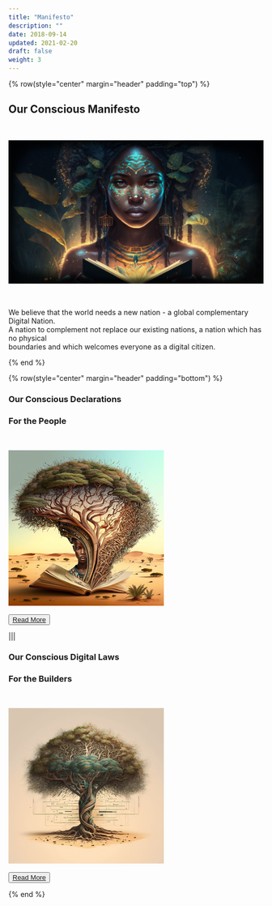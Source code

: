 ```yaml
---
title: "Manifesto"
description: ""
date: 2018-09-14
updated: 2021-02-20
draft: false
weight: 3
---
```


<div class="container mx-auto">

<!-- section 1 (co-found) -->

{% row(style="center" margin="header" padding="top") %}

## Our Conscious Manifesto

<br>

![Image](img/manifesto2.png#xl#mx-auto)

<br>

We believe that the world needs a new nation - a global complementary Digital Nation.
<br>
A nation to complement not replace our existing nations, a nation which has no physical<br> boundaries and which welcomes everyone as a digital citizen.

{% end %}

<!-- section 2 (co-found) -->

{% row(style="center" margin="header" padding="bottom") %}

### Our Conscious Declarations

###  **For the People**

<br>

![Image](img/declaration.png#md#mx-auto)

<button>[Read More](/manifesto/declaration/)</button>

|||

### Our Conscious Digital Laws

### **For the Builders**

<br>

![Image](img/laws.png#md#mx-auto)



<button>[Read More](/manifesto/laws/)</button>

{% end %}

</div>